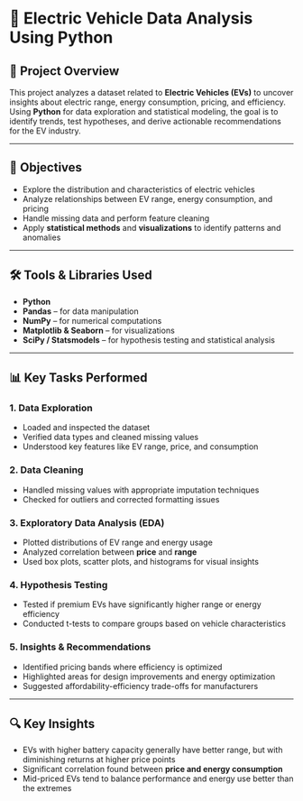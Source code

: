 # 🔋 Electric Vehicle Data Analysis Using Python

## 📌 Project Overview

This project analyzes a dataset related to **Electric Vehicles (EVs)** to uncover insights about electric range, energy consumption, pricing, and efficiency. Using **Python** for data exploration and statistical modeling, the goal is to identify trends, test hypotheses, and derive actionable recommendations for the EV industry.

---

## 🎯 Objectives

- Explore the distribution and characteristics of electric vehicles
- Analyze relationships between EV range, energy consumption, and pricing
- Handle missing data and perform feature cleaning
- Apply **statistical methods** and **visualizations** to identify patterns and anomalies

---

## 🛠️ Tools & Libraries Used

- **Python**
- **Pandas** – for data manipulation  
- **NumPy** – for numerical computations  
- **Matplotlib & Seaborn** – for visualizations  
- **SciPy / Statsmodels** – for hypothesis testing and statistical analysis  

---

## 📊 Key Tasks Performed

### 1. Data Exploration
- Loaded and inspected the dataset
- Verified data types and cleaned missing values
- Understood key features like EV range, price, and consumption

### 2. Data Cleaning
- Handled missing values with appropriate imputation techniques
- Checked for outliers and corrected formatting issues

### 3. Exploratory Data Analysis (EDA)
- Plotted distributions of EV range and energy usage
- Analyzed correlation between **price** and **range**
- Used box plots, scatter plots, and histograms for visual insights

### 4. Hypothesis Testing
- Tested if premium EVs have significantly higher range or energy efficiency
- Conducted t-tests to compare groups based on vehicle characteristics

### 5. Insights & Recommendations
- Identified pricing bands where efficiency is optimized
- Highlighted areas for design improvements and energy optimization
- Suggested affordability-efficiency trade-offs for manufacturers

---

## 🔍 Key Insights

- EVs with higher battery capacity generally have better range, but with diminishing returns at higher price points
- Significant correlation found between **price and energy consumption**
- Mid-priced EVs tend to balance performance and energy use better than the extremes
